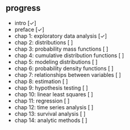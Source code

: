 ## progress
* intro [✓]
* preface [✓]
* chap 1: exploratory data analysis [✓]
* chap 2: distributions [ ]
* chap 3: probability mass functions [ ]
* chap 4: cumulative distribution functions [ ]
* chap 5: modeling distributions [ ]
* chap 6: probability density functions [ ]
* chap 7: relationships between variables [ ]
* chap 8: estimation [ ]
* chap 9: hypothesis testing [ ]
* chap 10: linear least squares [ ]
* chap 11: regression [ ]
* chap 12: time series analysis [ ]
* chap 13: survival analysis [ ]
* chap 14: analytic methods [ ]
